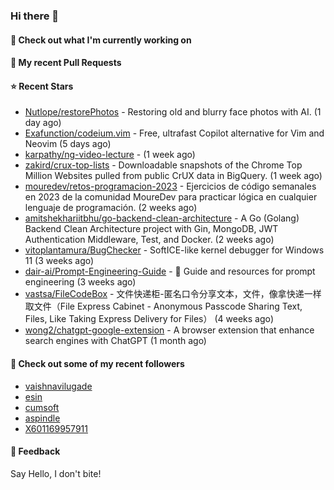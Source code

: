 ### Hi there 👋

#### 👷 Check out what I'm currently working on

#### 🔨 My recent Pull Requests


#### ⭐ Recent Stars

- [Nutlope/restorePhotos](https://github.com/Nutlope/restorePhotos) - Restoring old and blurry face photos with AI. (1 day ago)
- [Exafunction/codeium.vim](https://github.com/Exafunction/codeium.vim) - Free, ultrafast Copilot alternative for Vim and Neovim (5 days ago)
- [karpathy/ng-video-lecture](https://github.com/karpathy/ng-video-lecture) -  (1 week ago)
- [zakird/crux-top-lists](https://github.com/zakird/crux-top-lists) - Downloadable snapshots of the Chrome Top Million Websites pulled from public CrUX data in BigQuery. (1 week ago)
- [mouredev/retos-programacion-2023](https://github.com/mouredev/retos-programacion-2023) - Ejercicios de código semanales en 2023 de la comunidad MoureDev para practicar lógica en cualquier lenguaje de programación. (2 weeks ago)
- [amitshekhariitbhu/go-backend-clean-architecture](https://github.com/amitshekhariitbhu/go-backend-clean-architecture) - A Go (Golang) Backend Clean Architecture project with Gin, MongoDB, JWT Authentication Middleware, Test, and Docker. (2 weeks ago)
- [vitoplantamura/BugChecker](https://github.com/vitoplantamura/BugChecker) - SoftICE-like kernel debugger for Windows 11 (3 weeks ago)
- [dair-ai/Prompt-Engineering-Guide](https://github.com/dair-ai/Prompt-Engineering-Guide) - :octopus: Guide and resources for prompt engineering (3 weeks ago)
- [vastsa/FileCodeBox](https://github.com/vastsa/FileCodeBox) - 文件快递柜-匿名口令分享文本，文件，像拿快递一样取文件（File Express Cabinet - Anonymous Passcode Sharing Text, Files, Like Taking Express Delivery for Files） (4 weeks ago)
- [wong2/chatgpt-google-extension](https://github.com/wong2/chatgpt-google-extension) - A browser extension that enhance search engines with ChatGPT (1 month ago)

#### 👯 Check out some of my recent followers

- [vaishnavilugade](https://github.com/vaishnavilugade)
- [esin](https://github.com/esin)
- [cumsoft](https://github.com/cumsoft)
- [aspindle](https://github.com/aspindle)
- [X601169957911](https://github.com/X601169957911)

#### 💬 Feedback

Say Hello, I don't bite!